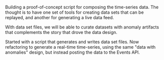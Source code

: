 Building a proof-of-concept script for composing the time-series data. The thought is to have one set of tools for creating data sets that can be replayed, and another for generating a live data feed. 

With data set files, we will be able to curate datasets with anomaly artifacts that complements the story that drove the data design.  

Started with a script that generates and writes data set files. Now refactoring to generate a real-time time-series, using the same "data with anomalies" design, but instead posting the data to the Events API. 

